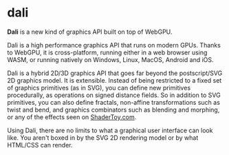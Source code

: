 # dali

**Dali** is a new kind of graphics API built on top of WebGPU.

Dali is a high performance graphics API that runs on modern GPUs.
Thanks to WebGPU, it is cross-platform, running either in a web browser
using WASM, or running natively on Windows, Linux, MacOS, Android and iOS.

Dali is a hybrid 2D/3D graphics API that goes far beyond the postscript/SVG 2D graphics model.
It is extensible. Instead of being restricted to a fixed set of graphics primitives (as in SVG),
you can define new primitives procedurally, as operations on signed distance fields.
So in addition to SVG primitives, you can also define fractals, non-affine transformations
such as twist and bend, and graphics combinators such as blending and morphing, or
any of the effects seen on [ShaderToy.com](https://shadertoy.com/).

Using Dali, there are no limits to what a graphical user interface can look like.
You aren't boxed in by the SVG 2D rendering model or by what HTML/CSS can render.
